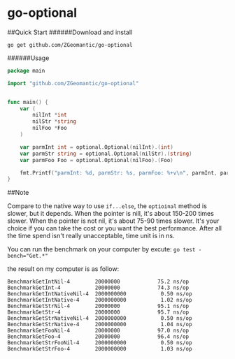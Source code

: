 # go-optional

##Quick Start
######Download and install

    go get github.com/ZGeomantic/go-optional

######Usage

```go
package main

import "github.com/ZGeomantic/go-optional"


func main() {
	var (
		nilInt *int
		nilStr *string
		nilFoo *Foo
	)

	var parmInt int = optional.Optional(nilInt).(int)
	var parmStr string = optional.Optional(nilStr).(string)
	var parmFoo Foo = optional.Optional(nilFoo).(Foo)

	fmt.Printf("parmInt: %d, parmStr: %s, parmFoo: %+v\n", parmInt, parmStr, parmFoo)
}

```
##Note

Compare to the native way to use ```if...else```, the ```optioinal``` method is slower, but it depends. When the pointer is nill, it's about 150-200 times slower.
When the pointer is not nil, it's about 75-90 times slower. It's your choice if you can take the cost or you want the best performance. After all the time spend isn't really unacceptable, time unit is in ns.

You can run the benchmark on your computer by excute:
```go test -bench="Get.*"```

 the result on my computer is as follow:

```shell
BenchmarkGetIntNil-4      	20000000	        75.2 ns/op
BenchmarkGetInt-4         	20000000	        74.3 ns/op
BenchmarkGetIntNativeNil-4	2000000000	         0.50 ns/op
BenchmarkGetIntNative-4   	2000000000	         1.02 ns/op
BenchmarkGetStrNil-4      	20000000	        95.1 ns/op
BenchmarkGetStr-4         	20000000	        95.7 ns/op
BenchmarkGetStrNativeNil-4	2000000000	         0.50 ns/op
BenchmarkGetStrNative-4   	2000000000	         1.04 ns/op
BenchmarkGetFooNil-4      	20000000	        97.0 ns/op
BenchmarkGetFoo-4         	20000000	        96.4 ns/op
BenchmarkGetStrFooNil-4   	2000000000	         0.50 ns/op
BenchmarkGetStrFoo-4      	2000000000	         1.03 ns/op
```

